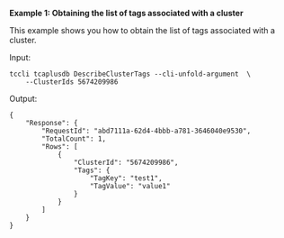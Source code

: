 **Example 1: Obtaining the list of tags associated with a cluster**

This example shows you how to obtain the list of tags associated with a cluster.

Input: 

```
tccli tcaplusdb DescribeClusterTags --cli-unfold-argument  \
    --ClusterIds 5674209986
```

Output: 
```
{
    "Response": {
        "RequestId": "abd7111a-62d4-4bbb-a781-3646040e9530",
        "TotalCount": 1,
        "Rows": [
            {
                "ClusterId": "5674209986",
                "Tags": {
                    "TagKey": "test1",
                    "TagValue": "value1"
                }
            }
        ]
    }
}
```

